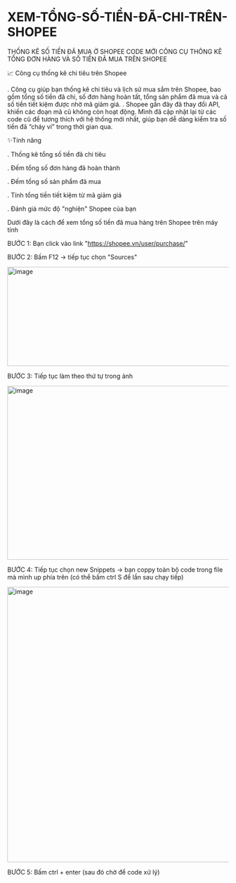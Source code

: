# XEM-TỔNG-SỐ-TIỀN-ĐÃ-CHI-TRÊN-SHOPEE
THỐNG KÊ SỐ TIỀN ĐÃ MUA Ở SHOPEE CODE MỚI
CÔNG CỤ THÔNG KÊ TỔNG ĐƠN HÀNG VÀ SỐ TIỀN ĐÃ MUA TRÊN SHOPEE

📈 Công cụ thống kê chi tiêu trên Shopee

. Công cụ giúp bạn thống kê chi tiêu và lịch sử mua sắm trên Shopee, bao gồm tổng số tiền đã chi, số đơn hàng hoàn tất, tổng sản phẩm đã mua và cả số tiền tiết kiệm được nhờ mã giảm giá.
. Shopee gần đây đã thay đổi API, khiến các đoạn mã cũ không còn hoạt động. Mình đã cập nhật lại từ các code cũ để tương thích với hệ thống mới nhất, giúp bạn dễ dàng kiểm tra số tiền đã “cháy ví” trong thời gian qua.

✨Tính năng

. Thống kê tổng số tiền đã chi tiêu

. Đếm tổng số đơn hàng đã hoàn thành

. Đếm tổng số sản phẩm đã mua

. Tính tổng tiền tiết kiệm từ mã giảm giá

. Đánh giá mức độ "nghiện" Shopee của bạn


Dưới đây là cách để xem tổng số tiền đã mua hàng trên Shopee trên máy tính

BƯỚC 1: Bạn click vào link "https://shopee.vn/user/purchase/"

BƯỚC 2: Bấm F12 -> tiếp tục chọn "Sources"

<img width="1163" height="226" alt="image" src="https://github.com/user-attachments/assets/844f21d5-f75d-4081-bad7-26a0c69d915a" />

BƯỚC 3: Tiếp tục làm theo thứ tự trong ảnh

<img width="1448" height="396" alt="image" src="https://github.com/user-attachments/assets/7bfe9205-1117-4e54-a0ea-f00c6749b8f7" />

BƯỚC 4: Tiếp tục chọn new Snippets -> bạn coppy toàn bộ code trong file mà mình up phía trên (có thể bấm ctrl S để lần sau chạy tiếp)

<img width="967" height="627" alt="image" src="https://github.com/user-attachments/assets/099a20f7-856c-41d7-b2c2-59e3c045bf40" />

BƯỚC 5: Bấm ctrl + enter (sau đó chờ để code xử lý)
